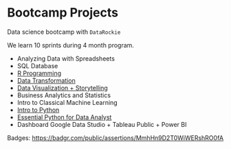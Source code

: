 # Bootcamp Projects
Data science bootcamp with `DataRockie`

We learn 10 sprints during 4 month program.

- Analyzing Data with Spreadsheets
- SQL Database
- [R Programming](https://github.com/sprasaming/Bootcamp_Projects/tree/main/Project_R%20Programming)
- [Data Transformation](https://github.com/sprasaming/Bootcamp_Projects/tree/main/Project_Data%20Transformation)
- [Data Visualization + Storytelling](https://github.com/sprasaming/Bootcamp_Projects/tree/main/Project_Data%20Visualization%20%2B%20Storytelling)
- Business Analytics and Statistics
- Intro to Classical Machine Learning
- [Intro to Python](https://github.com/sprasaming/Bootcamp_Projects/tree/main/Project_Intro%20to%20Python)
- [Essential Python for Data Analyst](https://github.com/sprasaming/Bootcamp_Projects/tree/main/Project_Essential%20Python%20for%20Data%20Analyst)
- Dashboard Google Data Studio + Tableau Public + Power BI

Badges: https://badgr.com/public/assertions/MmhHn9D2T0WiWERshRO0fA
